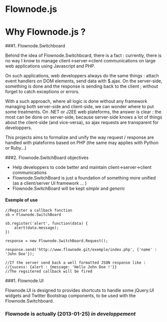 Flownode.js
===========

Why Flownode.js ?
=================

###1. Flownode.Switchboard

Behind the idea of Flownode.Switchboard, there is a fact : currently, there is no way I know to manage client->server->client communications on large web applications using Javascript and PHP.

On such applications, web developpers always do the same things : attach event handlers on DOM elements, send data with $.ajax. On the server-side, something is done and the response is sending back to the client ; without forget to catch exceptions or errors.

With a such approach, where all logic is done without any framework managing both server-side and client-side, we can wonder where to put some treatments. On .NET or J2EE web plateforms, the answer is clear : the most can be done on server-side, because server-side knows a lot of things about the client-side (and vice-versa), so ajax requests are transparent for developpers.

This projects aims to formalize and unify the way request / response are handled with plateforms based on PHP (the same may applies with Python or Ruby...)

###2. Flownode.SwitchBoard objectives

* Help developpers to code better and maintain client->server->client communications
* Flownode.SwitchBoard is just a foundation of something more unified (as a client/server UI framework ... )
* Flownode.SwitchBoard will be kept _simple_ and _generic_

#### Exemple of use
```
//Register a callback function
sb = Flownode.SwitchBoard

sb.register('alert', function(data) {
    alert(data.message);
})

response = new Flownode.SwitchBoard.Request();

response.send('http://www.flownode.git/exemple/index.php', {'name' : 'John Doe'});

//If the server send back a well formatted JSON response like :
//{sucess: {alert : {message: 'Hello John Doe !'}}
//The regsitered callback will be fired
```

###1. Flownode.UI

Flownode.UI is designed to provides shortcuts to handle some jQuery.UI widgets and Twitter Bootstrap components,
to be used with the Flownode.Switchboard.

### Flownode is actually (2013-01-25) *in developpement*